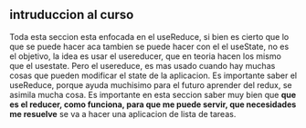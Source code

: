 ## intruduccion al curso

Toda esta seccion esta enfocada en el useReduce, si bien es cierto que lo que se puede hacer aca tambien se puede hacer con el el useState, no es el objetivo, la idea es usar el usereducer, que en teoria hacen los mismo que el usestate. Pero el usereduce, es mas usado cuando hay muchas cosas que pueden modificar el state de la aplicacion. Es importante saber el useReduce, porque ayuda muchisimo para el futuro aprender del redux, se asimila mucha cosa. Es importante en esta seccion saber muy bien que **que es el reducer, como funciona, para que me puede servir, que necesidades me resuelve** se va a hacer una aplicacion de lista de tareas.


